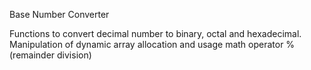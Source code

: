 Base Number Converter

Functions to convert decimal number to binary, octal and hexadecimal.
Manipulation of dynamic array allocation and usage math operator % (remainder division)
